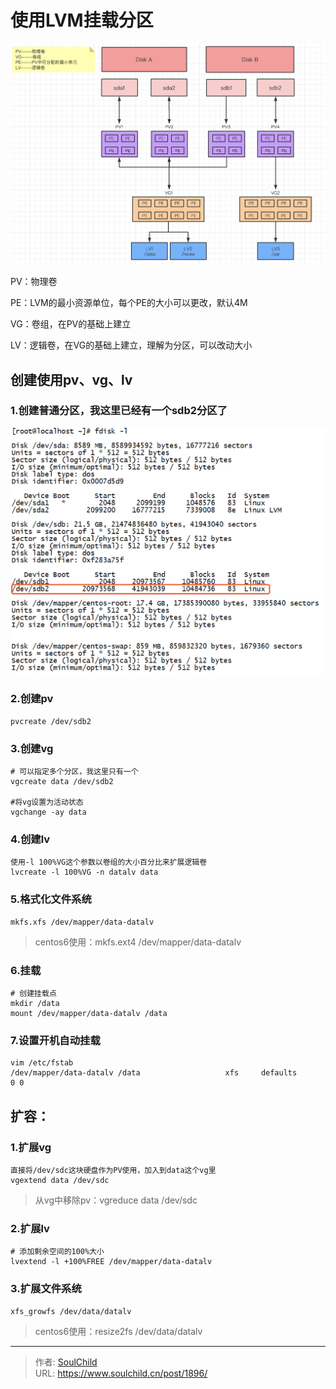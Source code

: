 # 使用LVM挂载分区

<!--more-->
![94105-dsc4huyofum.png](images/2632752546.png "2632752546")

PV：物理卷

PE：LVM的最小资源单位，每个PE的大小可以更改，默认4M

VG：卷组，在PV的基础上建立

LV：逻辑卷，在VG的基础上建立，理解为分区，可以改动大小

## 创建使用pv、vg、lv
### 1.创建普通分区，我这里已经有一个sdb2分区了

![80785-qnldp7k6hd.png](images/3051639168.png "3051639168")


### 2.创建pv
```
pvcreate /dev/sdb2
```

### 3.创建vg 
```
# 可以指定多个分区，我这里只有一个
vgcreate data /dev/sdb2

#将vg设置为活动状态
vgchange -ay data
```

### 4.创建lv
```
使用-l 100%VG这个参数以卷组的大小百分比来扩展逻辑卷
lvcreate -l 100%VG -n datalv data
```

### 5.格式化文件系统
```
mkfs.xfs /dev/mapper/data-datalv
```
>centos6使用：mkfs.ext4 /dev/mapper/data-datalv

### 6.挂载
```
# 创建挂载点
mkdir /data
mount /dev/mapper/data-datalv /data
```

### 7.设置开机自动挂载
```
vim /etc/fstab
/dev/mapper/data-datalv /data                   xfs     defaults        0 0
```

## 扩容：
### 1.扩展vg
```
直接将/dev/sdc这块硬盘作为PV使用，加入到data这个vg里
vgextend data /dev/sdc
```
>从vg中移除pv：vgreduce data /dev/sdc

### 2.扩展lv
```
# 添加剩余空间的100%大小
lvextend -l +100%FREE /dev/mapper/data-datalv
```

### 3.扩展文件系统
```
xfs_growfs /dev/data/datalv
```
>centos6使用：resize2fs /dev/data/datalv


---

> 作者: [SoulChild](https://www.soulchild.cn)  
> URL: https://www.soulchild.cn/post/1896/  

